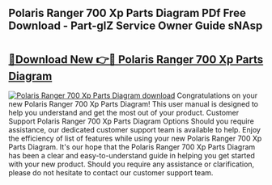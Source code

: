 ## Polaris Ranger 700 Xp Parts Diagram PDf Free Download - Part-glZ Service Owner Guide sNAsp

# <h2><a href="http://dfkg0jl.blite.top/?on=Polaris+Ranger+700+Xp+Parts+Diagram">🔗Download New 👉🔴 Polaris Ranger 700 Xp Parts Diagram</a></h2>

[![Polaris Ranger 700 Xp Parts Diagram download](https://i.imgur.com/lujVjoI.png)](http://dfkg0jl.blite.top/?on=Polaris+Ranger+700+Xp+Parts+Diagram)
Congratulations on your new Polaris Ranger 700 Xp Parts Diagram! This user manual is designed to help you understand and get the most out of your product. Customer Support Polaris Ranger 700 Xp Parts Diagram Options Should you require assistance, our dedicated customer support team is available to help. Enjoy the efficiency of list of features while using your new Polaris Ranger 700 Xp Parts Diagram. It's our hope that the Polaris Ranger 700 Xp Parts Diagram has been a clear and easy-to-understand guide in helping you get started with your new product. Should you require any assistance or clarification, please do not hesitate to contact our customer support team.
